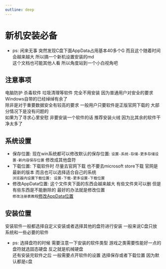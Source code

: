 ```yaml
---
outline: deep
---
```


# 新机安装必备

- ps: 闲来无事 突然发现C盘下面AppData占用基本40多个G 而且这个随着时间会越来越大 所以搞一个新机设置安装的md  
  这个文档也可能其他人看 所以角度站到一个小白视角吧

## 注意事项

电脑防护 杀毒软件 垃圾清理等软件 完全不用安装 因为普通用户对安全的要求 Windows自带的已经绰绰有余了  
除非是对于重要数据安全有较高的要求 一般用户只要软件是正版官网下载的 大部分情况下是没有问题的  
如果为了寻求心里安慰 非要安装一个软件的话 推荐安装火绒 因为比其余的软件干净太多了

## 系统设置

- 保存位置: 现在win系统都可以修改默认的保存位置: `设置-系统-存储-更多存储设置-新内容保存位置` 修改成其他盘符
- 下载位置: 下载软件时 尽量去官网下载 也不要去microsoft store下载 官网是最新的版本 而且也可以选择适合自己的系统  
  `浏览器内设置下载位置: 设置-下载-更多设置-下载位置`
- 修改AppData位置: 这个文件夹下面的东西会越来越大 有些文件夹可以删 但是有些东西是不能删除的 最好的办法就是修改位置  
  `修改注册表教程`[修改AppData位置](https://blog.csdn.net/zsq_csh1/article/details/127484216 "修改AppData位置")

## 安装位置

安装软件一般都选择自定义安装或者选择其他的盘符进行安装 一般来说C盘只放系统和一些必要的软件

- ps: 选择盘符的时候 需要注意一下安装的软件类型 游戏之类需要性能好一点的 盘符就选固态硬盘 反之就是机械硬盘  
  还有安装完软件之后 一般需要点开软件的设置 选择保存或者下载位置 因为默认都是c盘  